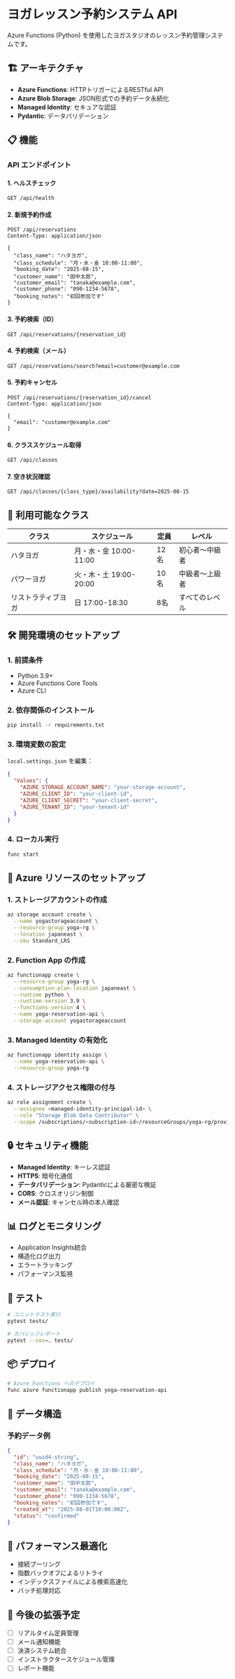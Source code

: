 # ヨガレッスン予約システム API

Azure Functions (Python) を使用したヨガスタジオのレッスン予約管理システムです。

## 🏗️ アーキテクチャ

- **Azure Functions**: HTTPトリガーによるRESTful API
- **Azure Blob Storage**: JSON形式での予約データ永続化
- **Managed Identity**: セキュアな認証
- **Pydantic**: データバリデーション

## 📋 機能

### API エンドポイント

#### 1. ヘルスチェック
```
GET /api/health
```

#### 2. 新規予約作成
```
POST /api/reservations
Content-Type: application/json

{
  "class_name": "ハタヨガ",
  "class_schedule": "月・水・金 10:00-11:00",
  "booking_date": "2025-08-15",
  "customer_name": "田中太郎",
  "customer_email": "tanaka@example.com",
  "customer_phone": "090-1234-5678",
  "booking_notes": "初回参加です"
}
```

#### 3. 予約検索（ID）
```
GET /api/reservations/{reservation_id}
```

#### 4. 予約検索（メール）
```
GET /api/reservations/search?email=customer@example.com
```

#### 5. 予約キャンセル
```
POST /api/reservations/{reservation_id}/cancel
Content-Type: application/json

{
  "email": "customer@example.com"
}
```

#### 6. クラススケジュール取得
```
GET /api/classes
```

#### 7. 空き状況確認
```
GET /api/classes/{class_type}/availability?date=2025-08-15
```

## 🎯 利用可能なクラス

| クラス | スケジュール | 定員 | レベル |
|--------|--------------|------|--------|
| ハタヨガ | 月・水・金 10:00-11:00 | 12名 | 初心者〜中級者 |
| パワーヨガ | 火・木・土 19:00-20:00 | 10名 | 中級者〜上級者 |
| リストラティブヨガ | 日 17:00-18:30 | 8名 | すべてのレベル |

## 🛠️ 開発環境のセットアップ

### 1. 前提条件
- Python 3.9+
- Azure Functions Core Tools
- Azure CLI

### 2. 依存関係のインストール
```bash
pip install -r requirements.txt
```

### 3. 環境変数の設定
`local.settings.json` を編集：
```json
{
  "Values": {
    "AZURE_STORAGE_ACCOUNT_NAME": "your-storage-account",
    "AZURE_CLIENT_ID": "your-client-id",
    "AZURE_CLIENT_SECRET": "your-client-secret",
    "AZURE_TENANT_ID": "your-tenant-id"
  }
}
```

### 4. ローカル実行
```bash
func start
```

## 🔧 Azure リソースのセットアップ

### 1. ストレージアカウントの作成
```bash
az storage account create \
  --name yogastorageaccount \
  --resource-group yoga-rg \
  --location japaneast \
  --sku Standard_LRS
```

### 2. Function App の作成
```bash
az functionapp create \
  --resource-group yoga-rg \
  --consumption-plan-location japaneast \
  --runtime python \
  --runtime-version 3.9 \
  --functions-version 4 \
  --name yoga-reservation-api \
  --storage-account yogastorageaccount
```

### 3. Managed Identity の有効化
```bash
az functionapp identity assign \
  --name yoga-reservation-api \
  --resource-group yoga-rg
```

### 4. ストレージアクセス権限の付与
```bash
az role assignment create \
  --assignee <managed-identity-principal-id> \
  --role "Storage Blob Data Contributor" \
  --scope /subscriptions/<subscription-id>/resourceGroups/yoga-rg/providers/Microsoft.Storage/storageAccounts/yogastorageaccount
```

## 🔒 セキュリティ機能

- **Managed Identity**: キーレス認証
- **HTTPS**: 暗号化通信
- **データバリデーション**: Pydanticによる厳密な検証
- **CORS**: クロスオリジン制御
- **メール認証**: キャンセル時の本人確認

## 📊 ログとモニタリング

- Application Insights統合
- 構造化ログ出力
- エラートラッキング
- パフォーマンス監視

## 🧪 テスト

```bash
# ユニットテスト実行
pytest tests/

# カバレッジレポート
pytest --cov=. tests/
```

## 📦 デプロイ

```bash
# Azure Functions へのデプロイ
func azure functionapp publish yoga-reservation-api
```

## 📝 データ構造

### 予約データ例
```json
{
  "id": "uuid4-string",
  "class_name": "ハタヨガ",
  "class_schedule": "月・水・金 10:00-11:00",
  "booking_date": "2025-08-15",
  "customer_name": "田中太郎",
  "customer_email": "tanaka@example.com",
  "customer_phone": "090-1234-5678",
  "booking_notes": "初回参加です",
  "created_at": "2025-08-01T10:00:00Z",
  "status": "confirmed"
}
```

## 🚀 パフォーマンス最適化

- 接続プーリング
- 指数バックオフによるリトライ
- インデックスファイルによる検索高速化
- バッチ処理対応

## 🔄 今後の拡張予定

- [ ] リアルタイム定員管理
- [ ] メール通知機能
- [ ] 決済システム統合
- [ ] インストラクタースケジュール管理
- [ ] レポート機能